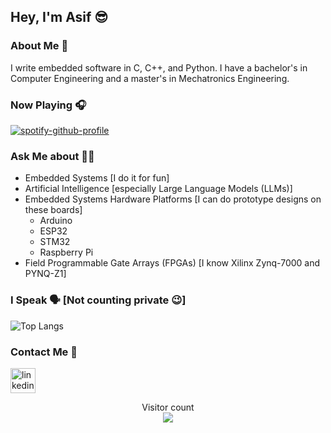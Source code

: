 ## Hey, I'm Asif 😎

### About Me 🌱
I write embedded software in C, C++, and Python. I have a bachelor's in Computer Engineering and a master's in Mechatronics Engineering.

### Now Playing 🎧
[![spotify-github-profile](https://spotify-github-profile.kittinanx.com/api/view?uid=nw5elxc8nvs698q9ea0sc1k7a&cover_image=true&theme=novatorem&show_offline=false&background_color=121212&interchange=false&bar_color=53b14f&bar_color_cover=false)](https://github.com/kittinan/spotify-github-profile)

### Ask Me about 🙋‍♂️
- Embedded Systems [I do it for fun]
- Artificial Intelligence [especially Large Language Models (LLMs)]
- Embedded Systems Hardware Platforms [I can do prototype designs on these boards]
  - Arduino
  - ESP32
  - STM32
  - Raspberry Pi
- Field Programmable Gate Arrays (FPGAs) [I know Xilinx Zynq-7000 and PYNQ-Z1]

### I Speak 🗣 [Not counting private 😉]

![Top Langs](https://github-readme-stats.vercel.app/api/top-langs/?username=mechasif&layout=compact)

### Contact Me 🤙
[<img src='https://cdn.jsdelivr.net/npm/simple-icons@3.0.1/icons/linkedin.svg' alt='linkedin' height='40'>](https://www.linkedin.com/in/mechasif/)

<p align="center"> 
  Visitor count<br>
  <img src="https://profile-counter.glitch.me/mechasif/count.svg" />
</p>

<!--

To Be Added:

[![Spotify](https://novatorem-iota-eight.vercel.app/api/spotify)](https://open.spotify.com/user/USER_NAME)

### I Craft with 🔨

![GitHub](https://img.shields.io/badge/-GitHub-000000?style=flat&logo=github&logoColor=000000&labelColor=ffffff)


**mechasif/mechasif** is a ✨ _special_ ✨ repository because its `README.md` (this file) appears on your GitHub profile.

Here are some ideas to get you started:

- 🔭 I’m currently working on ...
- 🌱 I’m currently learning ...
- 👯 I’m looking to collaborate on ...
- 🤔 I’m looking for help with ...
- 💬 Ask me about ...
- 📫 How to reach me: ...
- 😄 Pronouns: ...
- ⚡ Fun fact: ...

![GitHub streak stats](https://streak-stats.demolab.com/?user=mechasif)

[![Anurag's GitHub stats](https://github-readme-stats.vercel.app/api?username=mechasif)](https://github.com/anuraghazra/github-readme-stats)
-->
